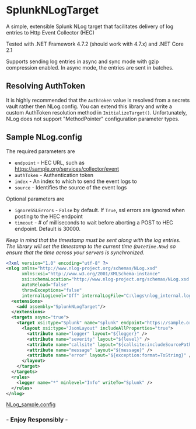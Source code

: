 # SplunkNLogTarget
A simple, extensible Splunk NLog target that facilitates delivery of log entries to Http Event Collector (HEC)  

Tested with .NET Framework 4.7.2 (should work with 4.7.x) and .NET Core 2.1  

Supports sending log entries in async and sync mode with gzip compression enabled. In async mode, the entries are sent in batches.

## Resolving AuthToken

It is highly recommended that the `AuthToken` value is resolved from a secrets vault rather then NLog.config. You can extend this library and write a custom AuthToken resolution method in `InitializeTarget()`. Unfortunately, NLog does not support "MethodPointer" configuration parameter types. 

## Sample NLog.config

The required parameters are

* `endpoint` - HEC URL, such as https://sample.org/services/collector/event
* `authToken` - Authentication token
* `index` - An index to which to send the event logs to
* `source` - Identifies the source of the event logs

Optional parameters are

* `ignoreSSLErrors` - `False` by default. If `True`, ssl errors are ignored when posting to the HEC endpoint
* `timeout` - # of milliseconds to wait before aborting a POST to HEC endpoint. Default is 30000.

_Keep in mind that the timestamp must be sent along with the log entries. The library will set the timestamp to the current time (`DateTime.Now`) so ensure that the time across your servers is synchronized._

```xml
<?xml version="1.0" encoding="utf-8" ?>
<nlog xmlns="http://www.nlog-project.org/schemas/NLog.xsd"
      xmlns:xsi="http://www.w3.org/2001/XMLSchema-instance"
      xsi:schemaLocation="http://www.nlog-project.org/schemas/NLog.xsd NLog.xsd"
      autoReload="false"
      throwExceptions="false"
      internalLogLevel="Off" internalLogFile="C:\logs\nlog_internal.log">
  <extensions>
    <add assembly="SplunkNLogTarget"/>
  </extensions>
  <targets async="true">
    <target xsi:type="Splunk" name="splunk" endpoint="https://sample.org/services/collector/event" authToken="***" index="sample_index" source="http:your_app">
      <layout xsi:type="JsonLayout" includeAllProperties="true">
        <attribute name="logger" layout="${logger}" />
        <attribute name="severity" layout="${level}" />
        <attribute name="callsite" layout="${callsite:includeSourcePath=false:className=false}" />
        <attribute name="message" layout="${message}" />
        <attribute name="error" layout="${exception:format=ToString}" />
      </layout>
    </target>
  </targets>
  <rules>
    <logger name="*" minlevel="Info" writeTo="Splunk" />
  </rules>
</nlog>
```

[NLog_sample.config](SplunkNLogTarget/NLog_sample.config)

### - Enjoy Responsibly -
